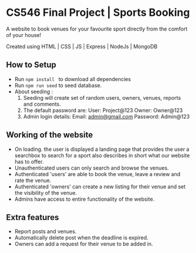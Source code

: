 # CS546 Final Project | Sports Booking

A website to book venues for your favourite sport directly from the comfort of your house!

Created using HTML | CSS | JS | Express | NodeJs | MongoDB

## How to Setup

- Run ```npm install ``` to download all dependencies
- Run ```npm run seed``` to seed database.
- About seeding :
  1. Seeding will create set of random users, owners, venues, reports and comments.
  2. The default password are:
     User: Project@123
     Owner: Owner@123
  3. Admin login details: 
     Email: admin@gmail.com
     Password: Admin@123
  

## Working of the website

- On loading. the user is displayed a landing page that provides the user a searchbox to search for a sport also describes in short what our website has to offer.
- Unauthenticated users can only search and browse the venues.
- Authenticated 'users' are able to book the venue, leave a review and rate the venue.
- Authenticated 'owners' can create a new listing for their venue and set the visibility of the venue.
- Admins have access to entire functionality of the website. 

## Extra features

- Report posts and venues.
- Automatically delete post when the deadline is expired.
- Owners can add a request for their venue to be added in.
